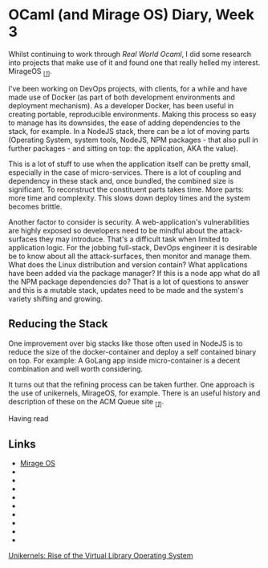 # OCaml (and Mirage OS) Diary, Week 3

Whilst continuing to work through _Real World Ocaml_, I did some
research into projects that make use of it and found one
that really helled my interest. MirageOS <sub>[_[1](#ref1)_]</sub>.

I've been working on DevOps projects, with clients, for a while and
have made use of Docker (as part of both development environments
and deployment mechanism). As a developer Docker, has
been useful in creating portable, reproducible environments. Making
this process so easy to manage has its downsides, the ease of
adding dependencies to the stack, for example.
In a NodeJS stack, there can be a lot of moving parts (Operating
System, system tools,  NodeJS, NPM packages - that also pull in
further packages - and sitting on top: the application, AKA the
value).

This is a lot of stuff to use when the application itself can be
pretty small, especially in the case of micro-services. There is a
lot of coupling and dependency in these stack and, once bundled,
the combined size is significant. To reconstruct the constituent
parts takes time. More parts: more time and complexity. This slows
down deploy times and the system becomes brittle.

Another factor to consider is security. A web-application's
vulnerabilities are highly exposed so developers need to be mindful
about the attack-surfaces they may introduce. That's a difficult
task when limited to application logic. For the jobbing
full-stack, DevOps engineer it is desirable be to know
about all the attack-surfaces, then monitor and manage them.
What does the Linux distribution and version contain? What
applications have been added via the package manager? If this is a
node app what do all the NPM package dependencies do? That is a lot
of questions to answer and this is a mutable stack, updates need to
be made and the system's variety shifting and growing.

## Reducing the Stack

One improvement over big stacks like those often used in NodeJS is
to reduce the size of the docker-container and deploy a self
contained binary on top. For example: A GoLang app inside
micro-container is a decent combination and well worth considering.

It turns out that the refining process can be taken further. One
approach is the use of unikernels, MirageOS, for example. There is
an useful history and description of these on the ACM Queue site
<sub>[_[1](#ref1)_]</sub>.

Having read

## Links

* <a id="ref1"></a> [Mirage OS](https://mirage.io/)
* <a id="ref2"></a> []()
* <a id="ref3"></a> []()
* <a id="ref4"></a> []()
* <a id="ref5"></a> []()
* <a id="ref6"></a> []()
* <a id="ref7"></a> []()
* <a id="ref8"></a> []()
* <a id="ref9"></a> []()
* <a id="ref10"></a> []()

[Unikernels: Rise of the Virtual Library Operating System](http://queue.acm.org/detail.cfm?id=2566628)
